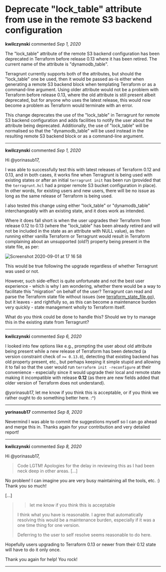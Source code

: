 # Deprecate "lock_table" attribute from use in the remote S3 backend configuration

**kwilczynski** commented *Sep 1, 2020*

The "lock_table" attribute of the remote S3 backend configuration has been deprecated in Terraform before release 0.13 where it has been retired. The current name of the attribute is "dynamodb_table".

Terragrunt currently supports both of the attributes, but should the "lock_table" one be used, then it would be passed as-is either when generating a remote S3 backend block when templating Terraform or as a command-line argument. Using older attribute would not be a problem with Terraform before release 0.13, where the old attribute is still present albeit deprecated, but for anyone who uses the latest release, this would now become a problem as Terraform would terminate with an error.

This change deprecates the use of the "lock_table" in Terragrunt for remote S3 backend configuration and adds facilities to notify the user about the attribute being deprecated. Additionally, the use of "lock_table" will be normalised so that the "dynamodb_table" will be used instead in the resulting remote S3 backend block or as a command-line argument.
<br />
***


**kwilczynski** commented *Sep 1, 2020*

Hi @yorinasub17,

I was able to successfully test this with latest releases of Terraform 0.12 and 0.13, and in both cases, it works fine when Terragrunt is being used with existing states or after an initial `terragrunt init` has been run (provided that the `terragrunt.hcl` had a proper remote S3 bucket configuration in place). In other words, for existing users and new users, there will be no issue as long as the same release of Terraform is being used.

I also tested this change using either "lock_table" or "dynamodb_table" interchangeably with an existing state, and it does work as intended.

Where it does fall short is when the user upgrades their Terraform from release 0.12 to 0.13 (where the "lock_table" has been already retired and will not be included in the state as an attribute with NULL value), as then running either vanilla Terraform or Terragrunt would result in Terraform complaining about an unsupported (old?) property being present in the state file, as per:

![Screenshot 2020-09-01 at 17 16 58](https://user-images.githubusercontent.com/250723/91877345-280a0080-ec7e-11ea-8c4e-665add615170.png)

This would be true following the upgrade regardless of whether Terragrunt was used or not.

However, such side-effect is quite unfortunate and not the best user experience - which is why I am wondering, whether there would be a way to facilitate this "migration" on behalf of the user? Terragrunt can read and parse the Terraform state file without issues (see [terraform_state_file.go](https://github.com/gruntwork-io/terragrunt/blob/master/remote/terraform_state_file.go)), but it leaves - and rightfully so, as this can become a maintenance burden very quickly - state management wholly to Terraform itself.

What do you think could be done to handle this? Should we try to manage this in the existing state from Terragrunt?
***

**kwilczynski** commented *Sep 6, 2020*

I looked into few options like e.g., prompting the user about old attribute being present while a new release of Terraform has been detected (a version constraint check of `>= 0.13.0`), detecting that existing backend has old property present, etc., but perhaps keeping it simple stupid and allowing it to fail so that the user would run `terraform init -reconfigure` at their convenience - especially since it would upgrade their local and remote state making it incompatible with release **0.12** (as there are new fields added that older version of Terraform does not understand).

@yorinasub17, let me know if you think this is acceptable, or if you think we rather ought to do something better here. :^)
***

**yorinasub17** commented *Sep 8, 2020*

Nevermind I was able to commit the suggestions myself so I can go ahead and merge this in. Thanks again for your contribution and very detailed report!
***

**kwilczynski** commented *Sep 8, 2020*

Hi @yorinasub17,

> Code LGTM! Apologies for the delay in reviewing this as I had been neck deep in other areas.
[...]

No problem! I can imagine you are very busy maintaining all the tools, etc. :) Thank you so much!

[...]
> > let me know if you think this is acceptable
> 
> I think what you have is reasonable. I agree that automatically resolving this would be a maintenance burden, especially if it was a one time thing for one version.
> 
> Deferring to the user to self resolve seems reasonable to do here.

Hopefully users upgrading to Terraform 0.13 or newer from their 0.12 state will have to do it only once.

Thank you again for help! You rock!
***

